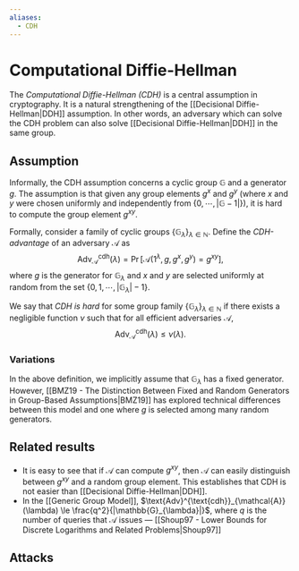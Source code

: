 ```yaml
---
aliases:
  - CDH
---
```

# Computational Diffie-Hellman
The *Computational Diffie-Hellman (CDH)* is a central assumption in cryptography. It is a natural strengthening of the [[Decisional Diffie-Hellman|DDH]] assumption. In other words, an adversary which can solve the CDH problem can also solve [[Decisional Diffie-Hellman|DDH]] in the same group.

## Assumption
Informally, the CDH assumption concerns a cyclic group $\mathbb{G}$ and a generator $g$. The assumption is that given any group elements $g^x$ and $g^y$ (where $x$ and $y$ were chosen uniformly and independently from $\{0, \cdots, |\mathbb{G} - 1|\}$), it is hard to compute the group element $g^{xy}$.

Formally, consider a family of cyclic groups $\{\mathbb{G}_{\lambda}\}_{\lambda \in \mathbb{N}}$. Define the *CDH-advantage* of an adversary $\mathcal{A}$ as $$\text{Adv}^{\text{cdh}}_{\mathcal{A}}(\lambda) = \Pr[\mathcal{A}(1^{\lambda},g,g^x, g^y)=g^{xy}],$$ where $g$ is the generator for $\mathbb{G}_{\lambda}$ and $x$ and $y$ are selected uniformly at random from the set $\{0, 1, \cdots, |\mathbb{G}_{\lambda}| - 1\}$.

We say that *CDH is hard* for some group family $\{\mathbb{G}_{\lambda}\}_{\lambda \in \mathbb{N}}$ if there exists a negligible function $\nu$ such that for all efficient adversaries $\mathcal{A}$, $$\text{Adv}^{\text{cdh}}_{\mathcal{A}}(\lambda) \le \nu(\lambda).$$

### Variations
In the above definition, we implicitly assume that $\mathbb{G}_{\lambda}$ has a fixed generator. However, [[BMZ19 - The Distinction Between Fixed and Random Generators in Group-Based Assumptions|BMZ19]] has explored technical differences between this model and one where $g$ is selected among many random generators.

## Related results
- It is easy to see that if $\mathcal{A}$ can compute $g^{xy}$, then $\mathcal{A}$ can easily distinguish between $g^{xy}$ and a random group element. This establishes that CDH is not easier than [[Decisional Diffie-Hellman|DDH]].
- In the [[Generic Group Model]], $\text{Adv}^{\text{cdh}}_{\mathcal{A}}(\lambda) \le \frac{q^2}{|\mathbb{G}_{\lambda}|}$, where $q$ is the number of queries that $\mathcal{A}$ issues — [[Shoup97 - Lower Bounds for Discrete Logarithms and Related Problems|Shoup97]]

## Attacks
